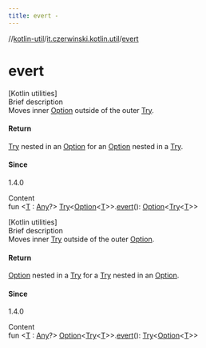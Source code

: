 ```yaml
---
title: evert -
---
```

//[kotlin-util](../index.md)/[it.czerwinski.kotlin.util](index.md)/[evert](evert.md)



# evert  
[Kotlin utilities]  
Brief description  
Moves inner [Option](-option/index.md) outside of the outer [Try](-try/index.md).  
  


#### Return  
[Try](-try/index.md) nested in an [Option](-option/index.md) for an [Option](-option/index.md) nested in a [Try](-try/index.md).  
  


#### Since  
1.4.0  
  
  
Content  
fun <[T](evert.md) : [Any](https://kotlinlang.org/api/latest/jvm/stdlib/kotlin/-any/index.html)?> [Try](-try/index.md)<[Option](-option/index.md)<[T](evert.md)>>.[evert](evert.md)(): [Option](-option/index.md)<[Try](-try/index.md)<[T](evert.md)>>  


[Kotlin utilities]  
Brief description  
Moves inner [Try](-try/index.md) outside of the outer [Option](-option/index.md).  
  


#### Return  
[Option](-option/index.md) nested in a [Try](-try/index.md) for a [Try](-try/index.md) nested in an [Option](-option/index.md).  
  


#### Since  
1.4.0  
  
  
Content  
fun <[T](evert.md) : [Any](https://kotlinlang.org/api/latest/jvm/stdlib/kotlin/-any/index.html)?> [Option](-option/index.md)<[Try](-try/index.md)<[T](evert.md)>>.[evert](evert.md)(): [Try](-try/index.md)<[Option](-option/index.md)<[T](evert.md)>>  



